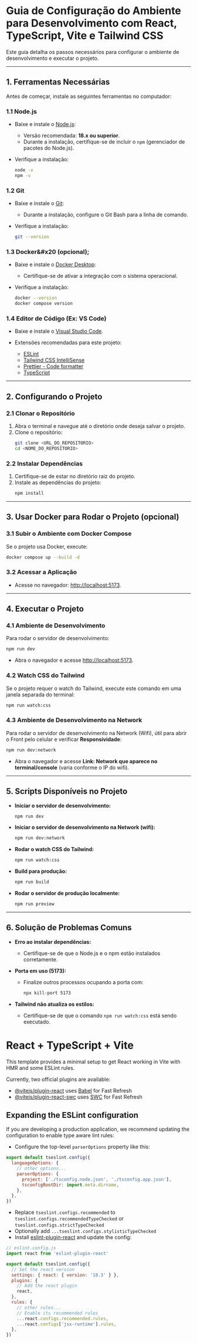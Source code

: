# Guia de Configuração do Ambiente para Desenvolvimento com React, TypeScript, Vite e Tailwind CSS

Este guia detalha os passos necessários para configurar o ambiente de desenvolvimento e executar o projeto.

---

## **1. Ferramentas Necessárias**

Antes de começar, instale as seguintes ferramentas no computador:

### **1.1 Node.js**

- Baixe e instale o [Node.js](https://nodejs.org/):

    - Versão recomendada: **18.x ou superior**.
    - Durante a instalação, certifique-se de incluir o `npm` (gerenciador de pacotes do Node.js).

- Verifique a instalação:

  ```bash
  node -v
  npm -v
  ```

### **1.2 Git**

- Baixe e instale o [Git](https://git-scm.com/):

    - Durante a instalação, configure o Git Bash para a linha de comando.

- Verifique a instalação:

  ```bash
  git --version
  ```

### **1.3 Docker**&#x20 (opcional);

- Baixe e instale o [Docker Desktop](https://www.docker.com/products/docker-desktop/):

    - Certifique-se de ativar a integração com o sistema operacional.

- Verifique a instalação:

  ```bash
  docker --version
  docker compose version
  ```

### **1.4 Editor de Código (Ex: VS Code)**

- Baixe e instale o [Visual Studio Code](https://code.visualstudio.com/).

- Extensões recomendadas para este projeto:

    - [ESLint](https://marketplace.visualstudio.com/items?itemName=dbaeumer.vscode-eslint)
    - [Tailwind CSS IntelliSense](https://marketplace.visualstudio.com/items?itemName=bradlc.vscode-tailwindcss)
    - [Prettier - Code formatter](https://marketplace.visualstudio.com/items?itemName=esbenp.prettier-vscode)
    - [TypeScript](https://marketplace.visualstudio.com/items?itemName=ms-vscode.vscode-typescript-next)

---

## **2. Configurando o Projeto**

### **2.1 Clonar o Repositório**

1. Abra o terminal e navegue até o diretório onde deseja salvar o projeto.
2. Clone o repositório:
   ```bash
   git clone <URL_DO_REPOSITORIO>
   cd <NOME_DO_REPOSITORIO>
   ```

### **2.2 Instalar Dependências**

1. Certifique-se de estar no diretório raiz do projeto.
2. Instale as dependências do projeto:
   ```bash
   npm install
   ```

---

## **3. Usar Docker para Rodar o Projeto (opcional)**

### **3.1 Subir o Ambiente com Docker Compose**

Se o projeto usa Docker, execute:

```bash
docker compose up --build -d
```

### **3.2 Acessar a Aplicação**

- Acesse no navegador: [http://localhost:5173](http://localhost:5173).

---


## **4. Executar o Projeto**

### **4.1 Ambiente de Desenvolvimento**

Para rodar o servidor de desenvolvimento:

```bash
npm run dev
```

- Abra o navegador e acesse [http://localhost:5173](http://localhost:5173).

### **4.2 Watch CSS do Tailwind**

Se o projeto requer o watch do Tailwind, execute este comando em uma janela separada do terminal:

```bash
npm run watch:css
```

### **4.3 Ambiente de Desenvolvimento na Network**

Para rodar o servidor de desenvolvimento na Network (Wifi), útil para abrir o Front pelo celular e verificar **Responsividade**:

```bash
npm run dev:network
```

- Abra o navegador e acesse **Link: Network que aparece no terminal/console** (varia conforme o IP do wifi).

---


## **5. Scripts Disponíveis no Projeto**

- **Iniciar o servidor de desenvolvimento:**

  ```bash
  npm run dev
  ```

- **Iniciar o servidor de desenvolvimento na Network (wifi):**

  ```bash
  npm run dev:network
  ```

- **Rodar o watch CSS do Tailwind:**

  ```bash
  npm run watch:css
  ```

- **Build para produção:**

  ```bash
  npm run build
  ```

- **Rodar o servidor de produção localmente:**

  ```bash
  npm run preview
  ```

---

## **6. Solução de Problemas Comuns**

- **Erro ao instalar dependências:**

    - Certifique-se de que o Node.js e o npm estão instalados corretamente.

- **Porta em uso (5173):**

    - Finalize outros processos ocupando a porta com:
      ```bash
      npx kill-port 5173
      ```

- **Tailwind não atualiza os estilos:**

    - Certifique-se de que o comando `npm run watch:css` está sendo executado.



# React + TypeScript + Vite

This template provides a minimal setup to get React working in Vite with HMR and some ESLint rules.

Currently, two official plugins are available:

- [@vitejs/plugin-react](https://github.com/vitejs/vite-plugin-react/blob/main/packages/plugin-react/README.md) uses [Babel](https://babeljs.io/) for Fast Refresh
- [@vitejs/plugin-react-swc](https://github.com/vitejs/vite-plugin-react-swc) uses [SWC](https://swc.rs/) for Fast Refresh

## Expanding the ESLint configuration

If you are developing a production application, we recommend updating the configuration to enable type aware lint rules:

- Configure the top-level `parserOptions` property like this:

```js
export default tseslint.config({
  languageOptions: {
    // other options...
    parserOptions: {
      project: ['./tsconfig.node.json', './tsconfig.app.json'],
      tsconfigRootDir: import.meta.dirname,
    },
  },
})
```

- Replace `tseslint.configs.recommended` to `tseslint.configs.recommendedTypeChecked` or `tseslint.configs.strictTypeChecked`
- Optionally add `...tseslint.configs.stylisticTypeChecked`
- Install [eslint-plugin-react](https://github.com/jsx-eslint/eslint-plugin-react) and update the config:

```js
// eslint.config.js
import react from 'eslint-plugin-react'

export default tseslint.config({
  // Set the react version
  settings: { react: { version: '18.3' } },
  plugins: {
    // Add the react plugin
    react,
  },
  rules: {
    // other rules...
    // Enable its recommended rules
    ...react.configs.recommended.rules,
    ...react.configs['jsx-runtime'].rules,
  },
})
```
